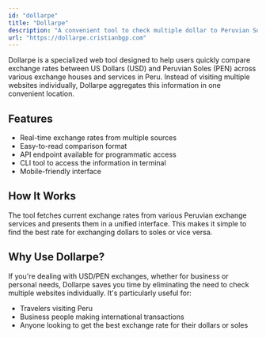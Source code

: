 ```yaml
---
id: "dollarpe"
title: "Dollarpe"
description: "A convenient tool to check multiple dollar to Peruvian Sol exchange rates in one place"
url: "https://dollarpe.cristianbgp.com"
---
```


Dollarpe is a specialized web tool designed to help users quickly compare exchange rates between US Dollars (USD) and Peruvian Soles (PEN) across various exchange houses and services in Peru. Instead of visiting multiple websites individually, Dollarpe aggregates this information in one convenient location.

## Features

- Real-time exchange rates from multiple sources
- Easy-to-read comparison format
- API endpoint available for programmatic access
- CLI tool to access the information in terminal
- Mobile-friendly interface

## How It Works

The tool fetches current exchange rates from various Peruvian exchange services and presents them in a unified interface. This makes it simple to find the best rate for exchanging dollars to soles or vice versa.

## Why Use Dollarpe?

If you're dealing with USD/PEN exchanges, whether for business or personal needs, Dollarpe saves you time by eliminating the need to check multiple websites individually. It's particularly useful for:

- Travelers visiting Peru
- Business people making international transactions
- Anyone looking to get the best exchange rate for their dollars or soles

